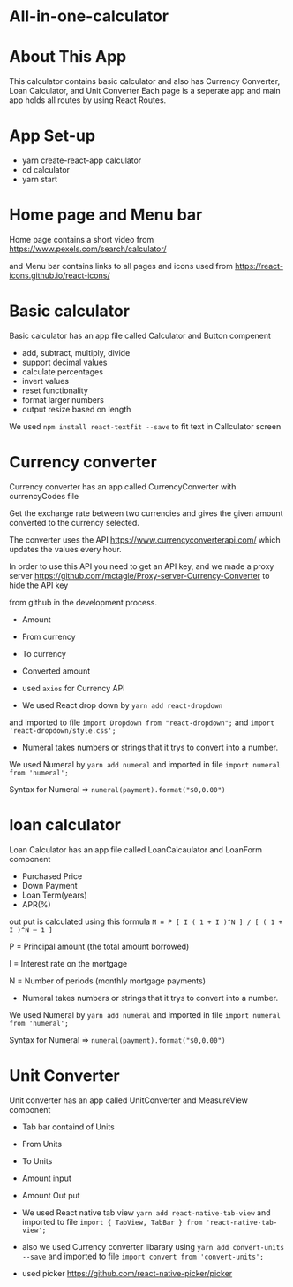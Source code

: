 # All-in-one-calculator

# About This App
This calculator contains basic calculator and also has Currency Converter, Loan Calculator, and Unit Converter
Each page is a seperate app and main app holds all routes  by using React Routes.

# App Set-up
- yarn create-react-app calculator
- cd calculator
- yarn start


# Home page and Menu bar
Home page contains a short video from https://www.pexels.com/search/calculator/

and Menu bar contains links to all pages and icons used from https://react-icons.github.io/react-icons/


# Basic calculator

Basic calculator has an app file called Calculator and Button compenent

- add, subtract, multiply, divide
- support decimal values
- calculate percentages
- invert values
- reset functionality
- format larger numbers
- output resize based on length

We used ```npm install react-textfit --save``` to fit text in Callculator screen

# Currency converter

Currency converter has an app called CurrencyConverter with currencyCodes file 

Get the exchange rate between two currencies and gives the given amount converted to the currency selected.

The converter uses the API https://www.currencyconverterapi.com/ which updates the values every hour.

In order to use this API you need to get an API key, and we made a proxy server https://github.com/mctagle/Proxy-server-Currency-Converter to hide the API key

from github in the development process.

- Amount
- From currency
- To currency
- Converted amount 

- used ```axios``` for Currency API

- We used React drop down by ```yarn add react-dropdown```

and imported to file ```import Dropdown from "react-dropdown";``` and ```import 'react-dropdown/style.css';```


- Numeral takes numbers or strings that it trys to convert into a number.

We used Numeral by ```yarn add numeral``` and imported in file ```import numeral from 'numeral';```

Syntax for Numeral => ```numeral(payment).format("$0,0.00")```

# loan calculator

Loan Calculator has an app file called LoanCalcaulator and LoanForm component

- Purchased Price
- Down Payment
- Loan Term(years)
- APR(%)

out put is calculated using this formula  ```M = P [ I ( 1 + I )^N ] / [ ( 1 + I )^N – 1 ]```

P = Principal amount (the total amount borrowed)

I = Interest rate on the mortgage

N = Number of periods (monthly mortgage payments)

- Numeral takes numbers or strings that it trys to convert into a number.

We used Numeral by ```yarn add numeral``` and imported in file ```import numeral from 'numeral';```

Syntax for Numeral => ```numeral(payment).format("$0,0.00")```


# Unit Converter

Unit converter has an app called UnitConverter and MeasureView component

- Tab bar containd of Units
- From Units
- To Units
- Amount input
- Amount Out put

- We used React native tab view ```yarn add react-native-tab-view``` and imported to file ```import { TabView, TabBar } from 'react-native-tab-view';```

- also we used Currency converter libarary using ```yarn add convert-units --save``` and imported to file ```import convert from 'convert-units';```

- used picker https://github.com/react-native-picker/picker 



